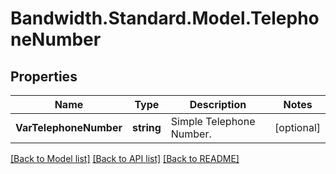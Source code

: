 # Bandwidth.Standard.Model.TelephoneNumber

## Properties

Name | Type | Description | Notes
------------ | ------------- | ------------- | -------------
**VarTelephoneNumber** | **string** | Simple Telephone Number. | [optional] 

[[Back to Model list]](../README.md#documentation-for-models) [[Back to API list]](../README.md#documentation-for-api-endpoints) [[Back to README]](../README.md)

